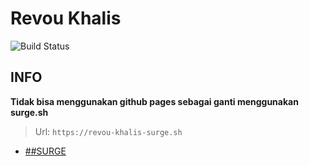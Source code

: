 # Revou Khalis

![Build Status](https://github.com/khalisafkari/revou/actions/workflows/main.yml/badge.svg?event=push)

## INFO 
**Tidak bisa menggunakan github pages sebagai ganti menggunakan surge.sh**
> Url: `https://revou-khalis-surge.sh`

- [##SURGE](https://breakdance.github.io/breakdance/)
    
